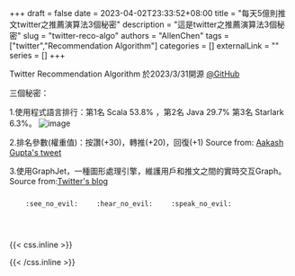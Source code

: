 +++ 
draft = false
date = 2023-04-02T23:33:52+08:00
title = "每天5億則推文twitter之推薦演算法3個秘密"
description = "這是twitter之推薦演算法3個秘密"
slug = "twitter-reco-algo"
authors = "AllenChen"
tags = ["twitter","Recommendation Algorithm"]
categories = []
externalLink = ""
series = []
+++

Twitter Recommendation Algorithm 於2023/3/31開源 [@GitHub](https://github.com/twitter/the-algorithm)

三個秘密：

1.使用程式語言排行：第1名 Scala 53.8% ，第2名 Java 29.7% 第3名 Starlark
6.3%。
![image](/images/post/twitter_algo_lang.png)

2.排名參數(權重值)：按讚(+30)，轉推(+20)，回復(+1)
Source from: [Aakash Gupta's tweet](https://twitter.com/aakashg0/status/1641976892885540865?fbclid=IwAR1_JFXU_7sl8IhFEbBYeKDPZ4N91EJUMu0KOsam6wjMX093yhzc4Sv9nKI )

3.使用GraphJet，一種圖形處理引擎，維護用戶和推文之間的實時交互Graph。
Source from:[Twitter's blog](https://blog.twitter.com/engineering/en_us/topics/open-source/2023/twitter-recommendation-algorithm)

<p><span class="nowrap"><span class="emojify">🙈</span> <code>:see_no_evil:</code></span>  <span class="nowrap"><span class="emojify">🙉</span> <code>:hear_no_evil:</code></span>  <span class="nowrap"><span class="emojify">🙊</span> <code>:speak_no_evil:</code></span></p>
<br>
    

{{< css.inline >}}
<style>
.emojify {
	font-family: Apple Color Emoji, Segoe UI Emoji, NotoColorEmoji, Segoe UI Symbol, Android Emoji, EmojiSymbols;
	font-size: 2rem;
	vertical-align: middle;
}
@media screen and (max-width:650px) {
  .nowrap {
    display: block;
    margin: 25px 0;
  }
}
</style>
{{< /css.inline >}}

